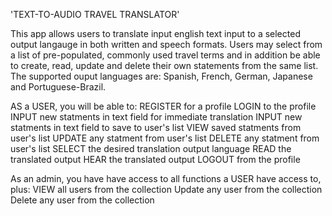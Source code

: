 'TEXT-TO-AUDIO TRAVEL TRANSLATOR'

This app allows users to translate input english text input to a selected output langauge in both written and speech formats. Users may select from a list of pre-populated, commonly used travel terms and in addition be able to create, read, update and delete their own statements from the same list. The supported ouput languages are: Spanish, French, German, Japanese and Portuguese-Brazil. 

AS a USER, you will be able to:
[ ](1) REGISTER for a profile 
[ ](2) LOGIN to the profile 
[ ](3) INPUT new statments in text field for immediate translation 
[ ](4) INPUT new statments in text field to save to user's list
[ ](5) VIEW saved statments from user's list 
[ ](6) UPDATE any statment from user's list 
[ ](7) DELETE any statment from user's list 
[ ](8) SELECT the desired translation output language
[ ](9) READ the translated output
[ ](10) HEAR the translated output
[ ](11) LOGOUT from the profile

As an admin, you have have access to all functions a USER have access to, plus: 
[ ](1) VIEW all users from the collection
[ ](2) Update any user from the collection
[ ](3) Delete any user from the collection